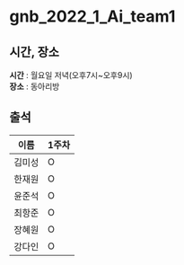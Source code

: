 # gnb_2022_1_Ai_team1

## 시간, 장소
**시간** : 월요일 저녁(오후7시~오후9시) 
<br>
**장소** : 동아리방

## 출석
| 이름 | 1주차 |
|---|---|
| 김미성 | O |
| 한재원 | O |
| 윤준석 | O |
| 최항준 | O |
| 장혜원 | O |
| 강다인 | O |
